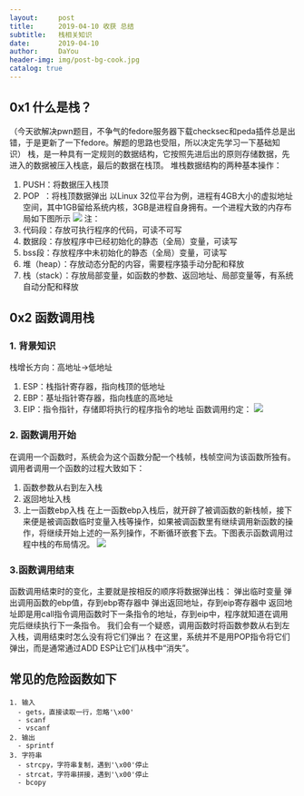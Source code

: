 ```yaml
---
layout:     post
title:      2019-04-10 收获 总结
subtitle:   栈相关知识
date:       2019-04-10
author:     DaYou
header-img: img/post-bg-cook.jpg
catalog: true
---
```



## 0x1  什么是栈？
（今天欲解决pwn题目，不争气的fedore服务器下载checksec和peda插件总是出错，于是更新了一下fedore。解题的思路也受阻，所以决定先学习一下基础知识）
栈，是一种具有一定规则的数据结构，它按照先进后出的原则存储数据，先进入的数据被压入栈底，最后的数据在栈顶。
堆栈数据结构的两种基本操作：
1. PUSH：将数据压入栈顶
2. POP  ：将栈顶数据弹出
以Linux 32位平台为例，进程有4GB大小的虚拟地址空间，其中1GB留给系统内核，3GB是进程自身拥有。一个进程大致的内存布局如下图所示
![](https://wx1.sinaimg.cn/mw1024/0079f8Holy1g1xxjbdogxj30aw0dtt8j.jpg)
注：
1. 代码段：存放可执行程序的代码，可读不可写
2. 数据段：存放程序中已经初始化的静态（全局）变量，可读写
3. bss段：存放程序中未初始化的静态（全局）变量，可读写
4. 堆（heap）：存放动态分配的内容，需要程序猿手动分配和释放
5. 栈（stack）：存放局部变量，如函数的参数、返回地址、局部变量等，有系统自动分配和释放

## 0x2  函数调用栈
### 1.  背景知识
栈增长方向：高地址->低地址
1. ESP：栈指针寄存器，指向栈顶的低地址
2. EBP：基址指针寄存器，指向栈底的高地址
3. EIP：指令指针，存储即将执行的程序指令的地址
函数调用约定：
![](https://wx2.sinaimg.cn/mw1024/0079f8Holy1g1xxjbh035j30dy05p744.jpg)

### 2. 函数调用开始
在调用一个函数时，系统会为这个函数分配一个栈帧，栈帧空间为该函数所独有。调用者调用一个函数的过程大致如下：
1. 函数参数从右到左入栈
2. 返回地址入栈
3. 上一函数ebp入栈
在上一函数ebp入栈后，就开辟了被调函数的新栈帧，接下来便是被调函数临时变量入栈等操作，如果被调函数里有继续调用新函数的操作，将继续开始上述的一系列操作，不断循环嵌套下去。下图表示函数调用过程中栈的布局情况。
![](https://wx1.sinaimg.cn/mw1024/0079f8Holy1g1xxjbcxcgj30c60bcdfn.jpg)

### 3.函数调用结束
函数调用结束时的变化，主要就是按相反的顺序将数据弹出栈：
弹出临时变量
弹出调用函数的ebp值，存到ebp寄存器中
弹出返回地址，存到eip寄存器中
返回地址即是用call指令调用函数时下一条指令的地址，存到eip中，程序就知道在调用完后继续执行下一条指令。
我们会有一个疑惑，调用函数时将函数参数从右到左入栈，调用结束时怎么没有将它们弹出？
在这里，系统并不是用POP指令将它们弹出，而是通常通过ADD ESP让它们从栈中“消失”。

## 常见的危险函数如下

```
1. 输入
  - gets，直接读取一行，忽略'\x00'
  - scanf
  - vscanf
2. 输出
  - sprintf
3. 字符串
  - strcpy，字符串复制，遇到'\x00'停止
  - strcat，字符串拼接，遇到'\x00'停止
  - bcopy
```
